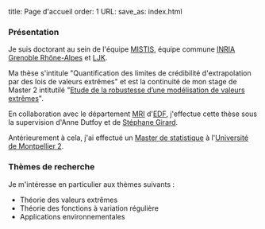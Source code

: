 title: Page d'accueil
order: 1
URL:
save_as: index.html

### Présentation

Je suis doctorant au sein de l'équipe [MISTIS](https://mistis.inrialpes.fr/), équipe commune [INRIA Grenoble Rhône-Alpes](https://www.inria.fr/centre/grenoble) et [LJK](http://www-ljk.imag.fr/). 

Ma thèse s'intitule "Quantification des limites de crédibilité d'extrapolation par des lois de valeurs extrêmes" et est la continuité de mon stage de Master 2 intitutilé "[Etude de la robustesse d’une modélisation de valeurs extrêmes](www.gdr-mascotnum.fr/media/offredestage2015-edf-inria.pdf)".

En collaboration avec le département [MRI](http://research.edf.com/fichiers/fckeditor/Commun/Innovation/departements/DOC_EDF_PLAQUETTE_MRI_GB.pdf) d'[EDF](https://www.edf.fr/), j'effectue cette thèse sous la supervision d'Anne Dutfoy et de [Stéphane Girard](http://mistis.inrialpes.fr/people/girard/).

Antérieurement à cela, j'ai effectué un [Master de statistique](http://www.agro-montpellier.fr/um2/um1/masterbiostatistique/accueil.php) à l'[Université de Montpellier 2](http://www.umontpellier.fr/).

### Thèmes de recherche

Je m'intéresse en particulier aux thèmes suivants :

* Théorie des valeurs extrêmes
* Théorie des fonctions à variation régulière
* Applications environnementales
